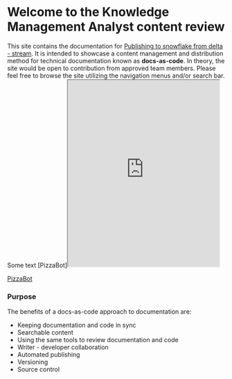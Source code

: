 # Welcome to the Knowledge Management Analyst content review

This site contains the documentation for [Publishing to snowflake from delta - stream](documentation.md). It is intended to showcase a content management and distribution method for technical documentation known as **docs-as-code**. In theory, the site would be open to contribution from approved team members. Please feel free to browse the site utilizing the navigation menus and/or search bar. Some text
[PizzaBot]<iframe height="430" width="350" src="https://bot.dialogflow.com/a87cdc8f-5b4d-4b09-9a31-eccda9403a76"></iframe>

[PizzaBot](https://bot.dialogflow.com/a87cdc8f-5b4d-4b09-9a31-eccda9403a76)

### Purpose
The benefits of a docs-as-code approach to documentation are:

* Keeping documentation and code in sync
* Searchable content
* Using the same tools to review documentation and code
* Writer - developer collaboration
* Automated publishing
* Versioning
* Source control
